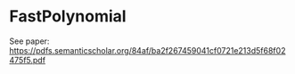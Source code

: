 # FastPolynomial


See paper:
https://pdfs.semanticscholar.org/84af/ba2f267459041cf0721e213d5f68f02475f5.pdf